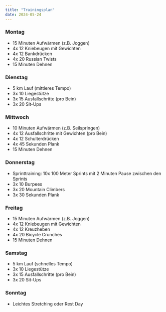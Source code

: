 ```yaml
---
title: "Trainingsplan"
date: 2024-05-24
---
```


### Montag
- 15 Minuten Aufwärmen (z.B. Joggen)
- 4x 12 Kniebeugen mit Gewichten
- 4x 12 Bankdrücken
- 4x 20 Russian Twists
- 15 Minuten Dehnen

### Dienstag
- 5 km Lauf (mittleres Tempo)
- 3x 10 Liegestütze
- 3x 15 Ausfallschritte (pro Bein)
- 3x 20 Sit-Ups

### Mittwoch
- 10 Minuten Aufwärmen (z.B. Seilspringen)
- 4x 12 Ausfallschritte mit Gewichten (pro Bein)
- 4x 12 Schulterdrücken
- 4x 45 Sekunden Plank
- 15 Minuten Dehnen

### Donnerstag
- Sprinttraining: 10x 100 Meter Sprints mit 2 Minuten Pause zwischen den Sprints
- 3x 10 Burpees
- 3x 20 Mountain Climbers
- 3x 30 Sekunden Plank

### Freitag
- 15 Minuten Aufwärmen (z.B. Joggen)
- 4x 12 Kniebeugen mit Gewichten
- 4x 12 Kreuzheben
- 4x 20 Bicycle Crunches
- 15 Minuten Dehnen

### Samstag
- 5 km Lauf (schnelles Tempo)
- 3x 10 Liegestütze
- 3x 15 Ausfallschritte (pro Bein)
- 3x 20 Sit-Ups

### Sonntag
- Leichtes Stretching oder Rest Day
